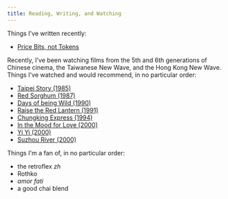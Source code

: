 ```yaml
---
title: Reading, Writing, and Watching
---
```

Things I've written recently:

- [Price Bits, not Tokens](https://kawine.github.io/posts/Price-Bits,-not-Tokens)

Recently, I've been watching films from the 5th and 6th generations of Chinese cinema, the Taiwanese New Wave, and the Hong Kong New Wave. Things I've watched and would recommend, in no particular order:

- [Taipei Story (1985)](https://en.wikipedia.org/wiki/Taipei_Story)
- [Red Sorghum (1987)](https://en.wikipedia.org/wiki/Red_Sorghum_(film))
- [Days of being Wild (1990)](https://en.wikipedia.org/wiki/Days_of_Being_Wild)
- [Raise the Red Lantern (1991)](https://en.wikipedia.org/wiki/Raise_the_Red_Lantern)
- [Chungking Express (1994)](https://en.wikipedia.org/wiki/Chungking_Express)
- [In the Mood for Love (2000)](https://en.wikipedia.org/wiki/In_the_Mood_for_Love)
- [Yi Yi (2000)](https://en.wikipedia.org/wiki/Yi_Yi)
- [Suzhou River (2000)](https://en.wikipedia.org/wiki/Suzhou_River_(film))

Things I'm a fan of, in no particular order:

- the retroflex *zh*
- Rothko
- *amor fati*
- a good chai blend

